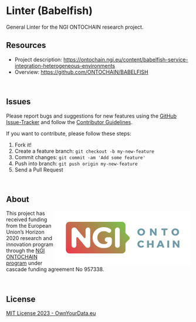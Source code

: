 # Linter (Babelfish)
General Linter for the NGI ONTOCHAIN research project.

## Resources
* Project description: https://ontochain.ngi.eu/content/babelfish-service-integration-heterogeneous-environments    
* Overview: https://github.com/ONTOCHAIN/BABELFISH    

&nbsp;    

## Issues

Please report bugs and suggestions for new features using the [GitHub Issue-Tracker](https://github.com/OwnYourData/linter/issues) and follow the [Contributor Guidelines](https://github.com/twbs/ratchet/blob/master/CONTRIBUTING.md).

If you want to contribute, please follow these steps:

1. Fork it!
2. Create a feature branch: `git checkout -b my-new-feature`
3. Commit changes: `git commit -am 'Add some feature'`
4. Push into branch: `git push origin my-new-feature`
5. Send a Pull Request

&nbsp;    

## About  

<img align="right" src="https://raw.githubusercontent.com/OwnYourData/dc-babelfish/main/res/logo-ngi-ontochain-positive.png" height="150">This project has received funding from the European Union’s Horizon 2020 research and innovation program through the [NGI ONTOCHAIN program](https://ontochain.ngi.eu/) under cascade funding agreement No 957338.

<br clear="both" />

## License

[MIT License 2023 - OwnYourData.eu](https://raw.githubusercontent.com/OwnYourData/linter/main/LICENSE)
